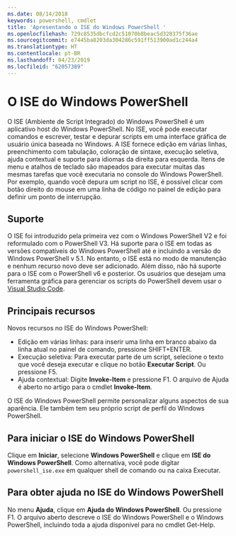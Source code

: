 ```yaml
---
ms.date: 08/14/2018
keywords: powershell, cmdlet
title: 'Apresentando o ISE do Windows PowerShell '
ms.openlocfilehash: 729c8535dbcfcd2c51070b8beac5d328375f36ae
ms.sourcegitcommit: e7445ba8203da304286c591ff513900ad1c244a4
ms.translationtype: HT
ms.contentlocale: pt-BR
ms.lasthandoff: 04/23/2019
ms.locfileid: "62057389"
---
```

# <a name="the-windows-powershell-ise"></a>O ISE do Windows PowerShell

O ISE (Ambiente de Script Integrado) do Windows PowerShell é um aplicativo host do Windows PowerShell. No ISE, você pode executar comandos e escrever, testar e depurar scripts em uma interface gráfica de usuário única baseada no Windows. A ISE fornece edição em várias linhas, preenchimento com tabulação, coloração de sintaxe, execução seletiva, ajuda contextual e suporte para idiomas da direita para esquerda. Itens de menu e atalhos de teclado são mapeados para executar muitas das mesmas tarefas que você executaria no console do Windows PowerShell. Por exemplo, quando você depura um script no ISE, é possível clicar com botão direito do mouse em uma linha de código no painel de edição para definir um ponto de interrupção.

## <a name="support"></a>Suporte

O ISE foi introduzido pela primeira vez com o Windows PowerShell V2 e foi reformulado com o PowerShell V3. Há suporte para o ISE em todas as versões compatíveis do Windows PowerShell até e incluindo a versão do Windows PowerShell v 5.1. No entanto, o ISE está no modo de manutenção e nenhum recurso novo deve ser adicionado.
Além disso, não há suporte para o ISE com o PowerShell v6 e posterior. Os usuários que desejam uma ferramenta gráfica para gerenciar os scripts do PowerShell devem usar o [Visual Studio Code](https://code.visualstudio.com/).

## <a name="key-features"></a>Principais recursos

Novos recursos no ISE do Windows PowerShell:

- Edição em várias linhas: para inserir uma linha em branco abaixo da linha atual no painel de comando, pressione SHIFT+ENTER.
- Execução seletiva: Para executar parte de um script, selecione o texto que você deseja executar e clique no botão **Executar Script**. Ou pressione F5.
- Ajuda contextual: Digite **Invoke-Item** e pressione F1. O arquivo de Ajuda é aberto no artigo para o cmdlet **Invoke-Item**.

O ISE do Windows PowerShell permite personalizar alguns aspectos de sua aparência. Ele também tem seu próprio script de perfil do Windows PowerShell.

## <a name="to-start-the-windows-powershell-ise"></a>Para iniciar o ISE do Windows PowerShell

Clique em **Iniciar**, selecione **Windows PowerShell** e clique em **ISE do Windows PowerShell**.
Como alternativa, você pode digitar `powershell_ise.exe` em qualquer shell de comando ou na caixa Executar.

## <a name="to-get-help-in-the-windows-powershell-ise"></a>Para obter ajuda no ISE do Windows PowerShell

No menu **Ajuda**, clique em **Ajuda do Windows PowerShell**. Ou pressione F1. O arquivo aberto descreve o ISE do Windows PowerShell e o Windows PowerShell, incluindo toda a ajuda disponível para no cmdlet Get-Help.
